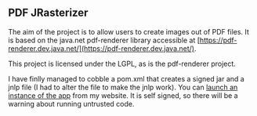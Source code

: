 ## PDF JRasterizer

The aim of the project is to allow users to create images out of PDF files. It is based on the java.net pdf-renderer library accessible at [https://pdf-renderer.dev.java.net/](https://pdf-renderer.dev.java.net/).

This project is licensed under the LGPL, as is the pdf-renderer project.

I have finlly managed to cobble a pom.xml that creates a signed jar and a jnlp file (I had to alter the file to make the jnlp work). You can [launch an instance of the app](http://www.niconomicon.net/tests/maven/net/niconomicon/pdf-jrasterizer/pdf-jrasterizer.jnlp "laucnh it by clicking this link") from my website. It is self signed, so there will be a warning about running untrusted code.

<!--Currently you can create the app by running the `mvn package appassembler:assemble` command, if you have java, maven and a bit of luck. The resulting bash/bat script should end up un the target/scripts/bin/ directory.-->
